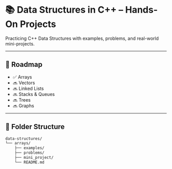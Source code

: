 # 📚 Data Structures in C++ – Hands-On Projects

Practicing C++ Data Structures with examples, problems, and real-world mini-projects.

---

## 🚀 Roadmap

- ✅ Arrays
- 🔜 Vectors
- 🔜 Linked Lists
- 🔜 Stacks & Queues
- 🔜 Trees
- 🔜 Graphs

---

## 📂 Folder Structure

```bash
data-structures/
└── arrays/
    ├── examples/
    ├── problems/
    ├── mini_project/
    └── README.md

